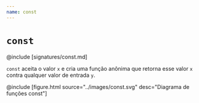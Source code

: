 ```yaml
---
name: const
---
```


# `const`

@include [signatures/const.md]

`const` aceita o valor `x` e cria uma função anônima que retorna esse valor `x` contra qualquer valor de entrada `y`.

@include [figure.html source="../images/const.svg" desc="Diagrama de funções const"]
